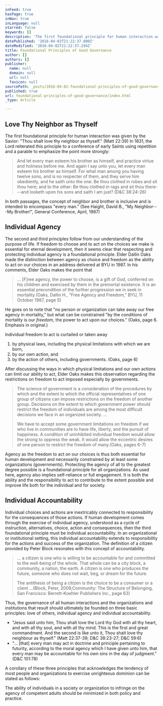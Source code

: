 ```yaml
---
inFeed: true
hasPage: true
inNav: true
inLanguage: null
starred: false
keywords: []
description: 'The first foundational principle for human interaction was given by the Savior: “Thou shalt love thy neighbor as thyself.” (Matt 22:39) In 1831, the Lord reiterated this principle to a conference of early Saints using repetition and a parable to emphasize the point more strongly:'
datePublished: '2016-04-02T21:22:37.800Z'
dateModified: '2016-04-02T21:22:37.294Z'
title: Foundational Principles of Good Governance
author: []
authors: []
publisher:
  name: null
  domain: null
  url: null
  favicon: null
sourcePath: _posts/2016-04-02-foundational-principles-of-good-governance.md
published: true
url: foundational-principles-of-good-governance/index.html
_type: Article

---
```

## Love Thy Neighbor as Thyself

The first foundational principle for human interaction was given by the Savior: "Thou shalt love thy neighbor as thyself." (Matt 22:39) In 1831, the Lord reiterated this principle to a conference of early Saints using repetition and a parable to emphasize the point more strongly:

> And let every man esteem his brother as himself, and practice virtue and holiness before me. And again I say unto you, let every man esteem his brother as himself. For what man among you having twelve sons, and is no respecter of them, and they serve him obediently, and he saith unto the one: Be thou clothed in robes and sit thou here; and to the other: Be thou clothed in rags and sit thou there---and looketh upon his sons and saith I am just? (D&C 38:24-26)

In both passages, the concept of neighbor and brother is inclusive and is intended to encompass "every man." (See Haight, David B., "My Neighbor---My Brother!", General Conference, April, 1987)

## Individual Agency

The second and third principles follow from our understanding of the purpose of life. If freedom to choose and to act on the choices we make is essential for eternal development, then it seems clear that respecting and protecting individual agency is a foundational principle. Elder Dallin Oaks made the distinction between agency as choice and freedom as the ability to act on our choices in an address delivered at BYU in 1987\. In his comments, Elder Oaks makes the point that

> ... \[F\]ree agency, the power to choose, is a gift of God, conferred on his children and exercised by them in the premortal existence. It is an essential precondition of the further progression we in seek in mortality.(Oaks, Dallin H., "Free Agency and Freedom," BYU, 11 October 1987, page 5)

He goes on to note that "no person or organization can take away our free agency in mortality," but what can be constrained "by the conditions of mortality is our _freedom_, the power to act upon our choices." (Oaks, page 6\. Emphasis in original.)

Individual freedom to act is curtailed or taken away

1. by physical laws, including the physical limitations with which we are born,
2. by our own action, and
3. by the action of others, including governments. (Oaks, page 6)

After discussing the ways in which physical limitations and our own actions can limit our ability to act, Elder Oaks makes this observation regarding the restrictions on freedom to act imposed especially by governments.

> The science of government is a consideration of the procedures by which and the extent to which the official representatives of one group of citizens can impose restrictions on the freedom of another group. Decisions on the extent to which government power should restrict the freedom of individuals are among the most difficult decisions we face in an organized society. ...
> 
> We have to accept some government limitations on freedom if we who live in communities are to have life, liberty, and the pursuit of happiness. A condition of uninhibited individual freedom would allow the strong to oppress the weak. It would allow the eccentric desires of one person to restrict the freedom of many.(Oaks, pages 6-7)

Agency as the freedom to act on our choices is thus both essential for human development and necessarily constrained by at least some organizations (governments). Protecting the agency of all to the greatest degree possible is a foundational principle for all organizations. As used here, agency also implies self-reliance or full engagement. It is both the ability and the responsibility to act to contribute to the extent possible and improve life both for the individual and for society.

## Individual Accountability

Individual choices and actions are inextricably connected to responsibility for the consequences of those actions. If human development comes through the exercise of individual agency, understood as a cycle of instruction, alternatives, choice, action and consequences, then the third foundational principle must be individual accountability. In an organizational or institutional setting, this individual accountability extends to responsibility for the actions and success of the organization. The definition of a citizen provided by Peter Block resonates with this concept of accountability.

> ... a citizen is one who is willing to be accountable for and committed to the well-being of the whole. That whole can be a city block, a community, a nation, the earth. A citizen is one who produces the future, someone who does not wait, beg, or dream for the future. 
> 
> The antithesis of being a citizen is the choice to be a consumer or a client ...(Block, Peter, 2009,Community: The Structure of Belonging, San Francisco: Berrett-Koehler Publishers Inc., page 63)

Thus, the governance of all human interactions and the organizations and institutions that result should ultimately be founded on three basic principles: love of others, individual agency and individual accountability.

* "Jesus said unto him, Thou shalt love the Lord thy God with all thy heart, and with all thy soul, and with all thy mind. This is the first and great commandment. And the second is like unto it, Thou shalt love thy neighbour as thyself." (Matt 22:37-39; D&C 38:23-27; D&C 59:6)
* "... \[that\] every man may act in doctrine and principle pertaining to futurity, according to the moral agency which I have given unto him, that every man may be accountable for his own sins in the day of judgment." (D&C 101:78)

A corollary of these three principles that acknowledges the tendency of most people and organizations to exercise unrighteous dominion can be stated as follows:

The ability of individuals in a society or organization to infringe on the agency of competent adults should be minimized in both policy and practice.